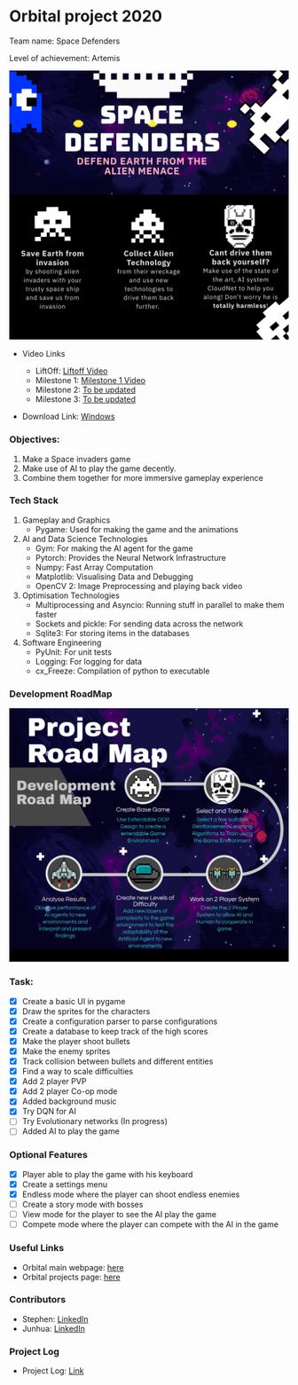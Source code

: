 # Orbital project 2020 
Team name: Space Defenders

Level of achievement: Artemis

![](images/Poster.png)

* Video Links 
  - LiftOff: [Liftoff Video](https://youtu.be/UNIIZMoY21Y)
  - Milestone 1: [Milestone 1 Video](https://youtu.be/B_vnh2F5NsM)
  - Milestone 2: [To be updated](#)
  - Milestone 3: [To be updated](#)

* Download Link: [Windows](https://drive.google.com/file/d/1hl9ZfLfdFUbhuicCBJrC9TU6vuIL0XSc/view?usp=sharing)

### Objectives:
1. Make a Space invaders game
2. Make use of AI to play the game decently.
3. Combine them together for more immersive gameplay experience

### Tech Stack
1. Gameplay and Graphics
    - Pygame: Used for making the game and the animations
2. AI and Data Science Technologies
    - Gym: For making the AI agent for the game
    - Pytorch: Provides the Neural Network Infrastructure
    -  Numpy: Fast Array Computation
    -  Matplotlib: Visualising Data and Debugging
    -  OpenCV 2: Image Preprocessing and playing back video
3. Optimisation Technologies
    -  Multiprocessing and Asyncio: Running stuff in parallel to make them faster
    -  Sockets and pickle: For sending data across the network
    -  Sqlite3: For storing items in the databases
4. Software Engineering
    -  PyUnit: For unit tests
    -  Logging: For logging for data
    -  cx_Freeze: Compilation of python to executable

### Development RoadMap
![](images/RoadMap.png)

### Task:
- [x] Create a basic UI in pygame
- [x] Draw the sprites for the characters
- [x] Create a configuration parser to parse configurations
- [x] Create a database to keep track of the high scores
- [x] Make the player shoot bullets
- [x] Make the enemy sprites
- [x] Track collision between bullets and different entities
- [x] Find a way to scale difficulties
- [x] Add 2 player PVP
- [x] Add 2 player Co-op mode
- [x] Added background music
- [x] Try DQN for AI
- [ ] Try Evolutionary networks (In progress)
- [ ] Added AI to play the game

### Optional Features
- [x] Player able to play the game with his keyboard
- [x] Create a settings menu
- [x] Endless mode where the player can shoot endless enemies
- [ ] Create a story mode with bosses
- [ ] View mode for the player to see the AI play the game
- [ ] Compete mode where the player can compete with the AI in the game

### Useful Links
* Orbital main webpage: [here](https://orbital.comp.nus.edu.sg/)
* Orbital projects page: [here](https://nusskylab-dev.comp.nus.edu.sg/public_views/public_projects)

### Contributors
* Stephen: [LinkedIn](https://www.linkedin.com/in/stephen-tan-hin-khai/)
* Junhua: [LinkedIn](https://www.linkedin.com/in/junhua-wen-718880137/)


### Project Log
* Project Log: [Link](https://docs.google.com/spreadsheets/d/1-_kZFH19Hje2CUJDWniRJlIA7P6K9FkfxaT8GMf7p-U/edit?usp=sharing)
